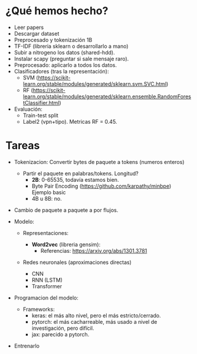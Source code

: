 # ¿Qué hemos hecho?
- Leer papers
- Descargar dataset
- Preprocesado y tokenización 1B
- TF-IDF (libreria sklearn o desarrollarlo a mano)
- Subir a nitrogeno los datos (shared-hdd).
- Instalar scapy (preguntar si sale mensaje raro).
- Preprocesado: aplicarlo a todos los datos.
- Clasificadores (tras la representación):
    - SVM (https://scikit-learn.org/stable/modules/generated/sklearn.svm.SVC.html)
    - RF (https://scikit-learn.org/stable/modules/generated/sklearn.ensemble.RandomForestClassifier.html)
- Evaluación:
    - Train-test split
    - Label2 (vpn+tipo). Metricas RF = 0.45.
# Tareas

- Tokenizacion: Convertir bytes de paquete a tokens (numeros enteros)
    - Partir el paquete en palabras/tokens. Longitud?
        - **2B**: 0-65535, todavía estamos bien.
        - Byte Pair Encoding (https://github.com/karpathy/minbpe) Ejemplo basic
        - 4B u 8B: no.

- Cambio de paquete a paquete a por flujos.

- Modelo:
    - Representaciones:
        - **Word2vec** (libreria gensim):
            - Referencias: https://arxiv.org/abs/1301.3781

    
    - Redes neuronales (aproximaciones directas)
        - CNN
        - RNN (LSTM)
        - Transformer

- Programacion del modelo:
    - Frameworks: 
        - keras: el más alto nivel, pero el más estricto/cerrado.
        - pytorch: el más cacharreable, más usado a nivel de investigación, pero difícil.
        - jax: parecido a pytorch.

- Entrenarlo

